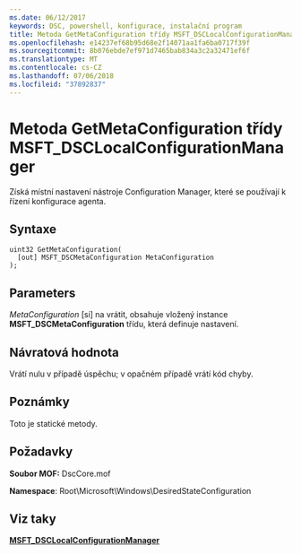 ```yaml
---
ms.date: 06/12/2017
keywords: DSC, powershell, konfigurace, instalační program
title: Metoda GetMetaConfiguration třídy MSFT_DSCLocalConfigurationManager
ms.openlocfilehash: e14237ef68b95d68e2f14071aa1fa6ba0717f39f
ms.sourcegitcommit: 8b076ebde7ef971d7465bab834a3c2a32471ef6f
ms.translationtype: MT
ms.contentlocale: cs-CZ
ms.lasthandoff: 07/06/2018
ms.locfileid: "37892837"
---
```

# <a name="getmetaconfiguration-method-of-the-msftdsclocalconfigurationmanager-class"></a>Metoda GetMetaConfiguration třídy MSFT_DSCLocalConfigurationManager

Získá místní nastavení nástroje Configuration Manager, které se používají k řízení konfigurace agenta.

## <a name="syntax"></a>Syntaxe

```mof
uint32 GetMetaConfiguration(
  [out] MSFT_DSCMetaConfiguration MetaConfiguration
);
```

## <a name="parameters"></a>Parameters

*MetaConfiguration* \[si\] na vrátit, obsahuje vložený instance **MSFT_DSCMetaConfiguration** třídu, která definuje nastavení.

## <a name="return-value"></a>Návratová hodnota

Vrátí nulu v případě úspěchu; v opačném případě vrátí kód chyby.

## <a name="remarks"></a>Poznámky

Toto je statické metody.

## <a name="requirements"></a>Požadavky

**Soubor MOF:** DscCore.mof

**Namespace**: Root\Microsoft\Windows\DesiredStateConfiguration

## <a name="see-also"></a>Viz taky

[**MSFT_DSCLocalConfigurationManager**](msft-dsclocalconfigurationmanager.md)